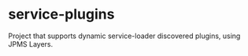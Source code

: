 # service-plugins
Project that supports dynamic service-loader discovered plugins, using JPMS Layers. 
